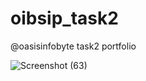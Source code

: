 # oibsip_task2
@oasisinfobyte task2 portfolio



![Screenshot (63)](https://user-images.githubusercontent.com/104263640/193474080-a811ccf1-021b-4ce5-8c95-961f6619e1a6.png)
